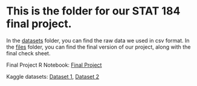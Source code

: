 # This is the folder for our STAT 184 final project.

In the [datasets](https://github.com/dfr5407/STAT184/tree/main/FinalProject/datasets) folder, you can find the raw data we used in csv format. In the [files](https://github.com/dfr5407/STAT184/tree/main/FinalProject/files) folder, you can find the final version of our project, along with the final check sheet.

Final Project R Notebook: [Final Project](https://htmlpreview.github.io/?https://github.com/dfr5407/STAT184/blob/main/FinalProject/files/Final_Project.nb.html)

Kaggle datasets: [Dataset 1](https://www.kaggle.com/datasets/justinas/nba-players-data), [Dataset 2](https://www.kaggle.com/datasets/mharvnek/nba-team-stats-00-to-18)
